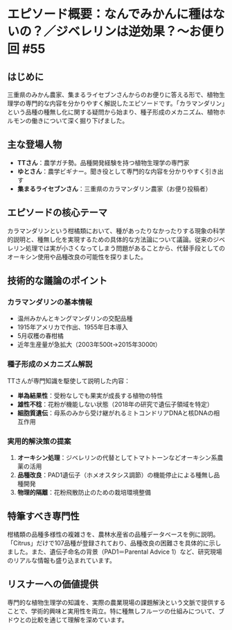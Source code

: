 # エピソード概要：なんでみかんに種はないの？／ジベレリンは逆効果？〜お便り回 #55

## はじめに

三重県のみかん農家、集まるライセブンさんからのお便りに答える形で、植物生理学の専門的な内容を分かりやすく解説したエピソードです。「カラマンダリン」という品種の種無し化に関する疑問から始まり、種子形成のメカニズム、植物ホルモンの働きについて深く掘り下げました。

## 主な登場人物

- **TTさん**：農学ガチ勢。品種開発経験を持つ植物生理学の専門家
- **ゆとさん**：農学ビギナー。聞き役として専門的な内容を分かりやすく引き出す
- **集まるライセブンさん**：三重県のカラマンダリン農家（お便り投稿者）

## エピソードの核心テーマ

カラマンダリンという柑橘類において、種があったりなかったりする現象の科学的説明と、種無し化を実現するための具体的な方法論について議論。従来のジベレリン処理では実が小さくなってしまう問題があることから、代替手段としてのオーキシン使用や品種改良の可能性を探りました。

## 技術的な議論のポイント

### カラマンダリンの基本情報
- 温州みかんとキングマンダリンの交配品種
- 1915年アメリカで作出、1955年日本導入
- 5月収穫の春柑橘
- 近年生産量が急拡大（2003年500t→2015年3000t）

### 種子形成のメカニズム解説
TTさんが専門知識を駆使して説明した内容：
- **単為結果性**：受粉なしでも果実が成長する植物の特性
- **雄性不稔**：花粉が機能しない状態（2018年の研究で遺伝子領域を特定）
- **細胞質遺伝**：母系のみから受け継がれるミトコンドリアDNAと核DNAの相互作用

### 実用的解決策の提案

1. **オーキシン処理**：ジベレリンの代替としてトマトトーンなどオーキシン系農薬の活用
2. **品種改良**：PAD1遺伝子（ホメオスタシス調節）の機能停止による種無し品種開発
3. **物理的隔離**：花粉飛散防止のための栽培環境整備

## 特筆すべき専門性

柑橘類の品種多様性の複雑さを、農林水産省の品種データベースを例に説明。「Citrus」だけで107品種が登録されており、品種改良の困難さを具体的に示しました。また、遺伝子命名の背景（PAD1＝Parental Advice 1）など、研究現場のリアルな情報も盛り込まれています。

## リスナーへの価値提供

専門的な植物生理学の知識を、実際の農業現場の課題解決という文脈で提供することで、学術的興味と実用性を両立。特に種無しフルーツの仕組みについて、ブドウとの比較を通じて理解を深めています。